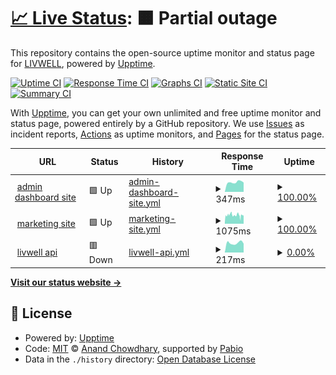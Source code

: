 # [📈 Live Status](https://integrated-wellness-inc.github.io/status.golivwell): <!--live status--> **🟧 Partial outage**

This repository contains the open-source uptime monitor and status page for [LIVWELL](www.golivwell.com), powered by [Upptime](https://github.com/upptime/upptime).

[![Uptime CI](https://github.com/integrated-wellness-inc/status.golivwell/workflows/Uptime%20CI/badge.svg)](https://github.com/integrated-wellness-inc/status.golivwell/actions?query=workflow%3A%22Uptime+CI%22)
[![Response Time CI](https://github.com/integrated-wellness-inc/status.golivwell/workflows/Response%20Time%20CI/badge.svg)](https://github.com/integrated-wellness-inc/status.golivwell/actions?query=workflow%3A%22Response+Time+CI%22)
[![Graphs CI](https://github.com/integrated-wellness-inc/status.golivwell/workflows/Graphs%20CI/badge.svg)](https://github.com/integrated-wellness-inc/status.golivwell/actions?query=workflow%3A%22Graphs+CI%22)
[![Static Site CI](https://github.com/integrated-wellness-inc/status.golivwell/workflows/Static%20Site%20CI/badge.svg)](https://github.com/integrated-wellness-inc/status.golivwell/actions?query=workflow%3A%22Static+Site+CI%22)
[![Summary CI](https://github.com/integrated-wellness-inc/status.golivwell/workflows/Summary%20CI/badge.svg)](https://github.com/integrated-wellness-inc/status.golivwell/actions?query=workflow%3A%22Summary+CI%22)

With [Upptime](https://upptime.js.org), you can get your own unlimited and free uptime monitor and status page, powered entirely by a GitHub repository. We use [Issues](https://github.com/integrated-wellness-inc/status.golivwell/issues) as incident reports, [Actions](https://github.com/integrated-wellness-inc/status.golivwell/actions) as uptime monitors, and [Pages](https://integrated-wellness-inc.github.io/status.golivwell) for the status page.

<!--start: status pages-->
<!-- This summary is generated by Upptime (https://github.com/upptime/upptime) -->
<!-- Do not edit this manually, your changes will be overwritten -->
<!-- prettier-ignore -->
| URL | Status | History | Response Time | Uptime |
| --- | ------ | ------- | ------------- | ------ |
| <img alt="" src="https://icons.duckduckgo.com/ip3/app.golivwell.com.ico" height="13"> [admin dashboard site](https://app.golivwell.com) | 🟩 Up | [admin-dashboard-site.yml](https://github.com/Integrated-Wellness-Inc/status.golivwell/commits/HEAD/history/admin-dashboard-site.yml) | <details><summary><img alt="Response time graph" src="./graphs/admin-dashboard-site/response-time-week.png" height="20"> 347ms</summary><br><a href="https://integrated-wellness-inc.github.io/status.golivwell/history/admin-dashboard-site"><img alt="Response time 623" src="https://img.shields.io/endpoint?url=https%3A%2F%2Fraw.githubusercontent.com%2FIntegrated-Wellness-Inc%2Fstatus.golivwell%2FHEAD%2Fapi%2Fadmin-dashboard-site%2Fresponse-time.json"></a><br><a href="https://integrated-wellness-inc.github.io/status.golivwell/history/admin-dashboard-site"><img alt="24-hour response time 340" src="https://img.shields.io/endpoint?url=https%3A%2F%2Fraw.githubusercontent.com%2FIntegrated-Wellness-Inc%2Fstatus.golivwell%2FHEAD%2Fapi%2Fadmin-dashboard-site%2Fresponse-time-day.json"></a><br><a href="https://integrated-wellness-inc.github.io/status.golivwell/history/admin-dashboard-site"><img alt="7-day response time 347" src="https://img.shields.io/endpoint?url=https%3A%2F%2Fraw.githubusercontent.com%2FIntegrated-Wellness-Inc%2Fstatus.golivwell%2FHEAD%2Fapi%2Fadmin-dashboard-site%2Fresponse-time-week.json"></a><br><a href="https://integrated-wellness-inc.github.io/status.golivwell/history/admin-dashboard-site"><img alt="30-day response time 475" src="https://img.shields.io/endpoint?url=https%3A%2F%2Fraw.githubusercontent.com%2FIntegrated-Wellness-Inc%2Fstatus.golivwell%2FHEAD%2Fapi%2Fadmin-dashboard-site%2Fresponse-time-month.json"></a><br><a href="https://integrated-wellness-inc.github.io/status.golivwell/history/admin-dashboard-site"><img alt="1-year response time 623" src="https://img.shields.io/endpoint?url=https%3A%2F%2Fraw.githubusercontent.com%2FIntegrated-Wellness-Inc%2Fstatus.golivwell%2FHEAD%2Fapi%2Fadmin-dashboard-site%2Fresponse-time-year.json"></a></details> | <details><summary><a href="https://integrated-wellness-inc.github.io/status.golivwell/history/admin-dashboard-site">100.00%</a></summary><a href="https://integrated-wellness-inc.github.io/status.golivwell/history/admin-dashboard-site"><img alt="All-time uptime 99.36%" src="https://img.shields.io/endpoint?url=https%3A%2F%2Fraw.githubusercontent.com%2FIntegrated-Wellness-Inc%2Fstatus.golivwell%2FHEAD%2Fapi%2Fadmin-dashboard-site%2Fuptime.json"></a><br><a href="https://integrated-wellness-inc.github.io/status.golivwell/history/admin-dashboard-site"><img alt="24-hour uptime 100.00%" src="https://img.shields.io/endpoint?url=https%3A%2F%2Fraw.githubusercontent.com%2FIntegrated-Wellness-Inc%2Fstatus.golivwell%2FHEAD%2Fapi%2Fadmin-dashboard-site%2Fuptime-day.json"></a><br><a href="https://integrated-wellness-inc.github.io/status.golivwell/history/admin-dashboard-site"><img alt="7-day uptime 100.00%" src="https://img.shields.io/endpoint?url=https%3A%2F%2Fraw.githubusercontent.com%2FIntegrated-Wellness-Inc%2Fstatus.golivwell%2FHEAD%2Fapi%2Fadmin-dashboard-site%2Fuptime-week.json"></a><br><a href="https://integrated-wellness-inc.github.io/status.golivwell/history/admin-dashboard-site"><img alt="30-day uptime 100.00%" src="https://img.shields.io/endpoint?url=https%3A%2F%2Fraw.githubusercontent.com%2FIntegrated-Wellness-Inc%2Fstatus.golivwell%2FHEAD%2Fapi%2Fadmin-dashboard-site%2Fuptime-month.json"></a><br><a href="https://integrated-wellness-inc.github.io/status.golivwell/history/admin-dashboard-site"><img alt="1-year uptime 99.36%" src="https://img.shields.io/endpoint?url=https%3A%2F%2Fraw.githubusercontent.com%2FIntegrated-Wellness-Inc%2Fstatus.golivwell%2FHEAD%2Fapi%2Fadmin-dashboard-site%2Fuptime-year.json"></a></details>
| <img alt="" src="https://icons.duckduckgo.com/ip3/golivwell.com.ico" height="13"> [marketing site](https://golivwell.com) | 🟩 Up | [marketing-site.yml](https://github.com/Integrated-Wellness-Inc/status.golivwell/commits/HEAD/history/marketing-site.yml) | <details><summary><img alt="Response time graph" src="./graphs/marketing-site/response-time-week.png" height="20"> 1075ms</summary><br><a href="https://integrated-wellness-inc.github.io/status.golivwell/history/marketing-site"><img alt="Response time 2161" src="https://img.shields.io/endpoint?url=https%3A%2F%2Fraw.githubusercontent.com%2FIntegrated-Wellness-Inc%2Fstatus.golivwell%2FHEAD%2Fapi%2Fmarketing-site%2Fresponse-time.json"></a><br><a href="https://integrated-wellness-inc.github.io/status.golivwell/history/marketing-site"><img alt="24-hour response time 1015" src="https://img.shields.io/endpoint?url=https%3A%2F%2Fraw.githubusercontent.com%2FIntegrated-Wellness-Inc%2Fstatus.golivwell%2FHEAD%2Fapi%2Fmarketing-site%2Fresponse-time-day.json"></a><br><a href="https://integrated-wellness-inc.github.io/status.golivwell/history/marketing-site"><img alt="7-day response time 1075" src="https://img.shields.io/endpoint?url=https%3A%2F%2Fraw.githubusercontent.com%2FIntegrated-Wellness-Inc%2Fstatus.golivwell%2FHEAD%2Fapi%2Fmarketing-site%2Fresponse-time-week.json"></a><br><a href="https://integrated-wellness-inc.github.io/status.golivwell/history/marketing-site"><img alt="30-day response time 2822" src="https://img.shields.io/endpoint?url=https%3A%2F%2Fraw.githubusercontent.com%2FIntegrated-Wellness-Inc%2Fstatus.golivwell%2FHEAD%2Fapi%2Fmarketing-site%2Fresponse-time-month.json"></a><br><a href="https://integrated-wellness-inc.github.io/status.golivwell/history/marketing-site"><img alt="1-year response time 2161" src="https://img.shields.io/endpoint?url=https%3A%2F%2Fraw.githubusercontent.com%2FIntegrated-Wellness-Inc%2Fstatus.golivwell%2FHEAD%2Fapi%2Fmarketing-site%2Fresponse-time-year.json"></a></details> | <details><summary><a href="https://integrated-wellness-inc.github.io/status.golivwell/history/marketing-site">100.00%</a></summary><a href="https://integrated-wellness-inc.github.io/status.golivwell/history/marketing-site"><img alt="All-time uptime 98.09%" src="https://img.shields.io/endpoint?url=https%3A%2F%2Fraw.githubusercontent.com%2FIntegrated-Wellness-Inc%2Fstatus.golivwell%2FHEAD%2Fapi%2Fmarketing-site%2Fuptime.json"></a><br><a href="https://integrated-wellness-inc.github.io/status.golivwell/history/marketing-site"><img alt="24-hour uptime 100.00%" src="https://img.shields.io/endpoint?url=https%3A%2F%2Fraw.githubusercontent.com%2FIntegrated-Wellness-Inc%2Fstatus.golivwell%2FHEAD%2Fapi%2Fmarketing-site%2Fuptime-day.json"></a><br><a href="https://integrated-wellness-inc.github.io/status.golivwell/history/marketing-site"><img alt="7-day uptime 100.00%" src="https://img.shields.io/endpoint?url=https%3A%2F%2Fraw.githubusercontent.com%2FIntegrated-Wellness-Inc%2Fstatus.golivwell%2FHEAD%2Fapi%2Fmarketing-site%2Fuptime-week.json"></a><br><a href="https://integrated-wellness-inc.github.io/status.golivwell/history/marketing-site"><img alt="30-day uptime 99.20%" src="https://img.shields.io/endpoint?url=https%3A%2F%2Fraw.githubusercontent.com%2FIntegrated-Wellness-Inc%2Fstatus.golivwell%2FHEAD%2Fapi%2Fmarketing-site%2Fuptime-month.json"></a><br><a href="https://integrated-wellness-inc.github.io/status.golivwell/history/marketing-site"><img alt="1-year uptime 98.09%" src="https://img.shields.io/endpoint?url=https%3A%2F%2Fraw.githubusercontent.com%2FIntegrated-Wellness-Inc%2Fstatus.golivwell%2FHEAD%2Fapi%2Fmarketing-site%2Fuptime-year.json"></a></details>
| <img alt="" src="https://icons.duckduckgo.com/ip3/api.golivwell.com.ico" height="13"> [livwell api](https://api.golivwell.com) | 🟥 Down | [livwell-api.yml](https://github.com/Integrated-Wellness-Inc/status.golivwell/commits/HEAD/history/livwell-api.yml) | <details><summary><img alt="Response time graph" src="./graphs/livwell-api/response-time-week.png" height="20"> 217ms</summary><br><a href="https://integrated-wellness-inc.github.io/status.golivwell/history/livwell-api"><img alt="Response time 275" src="https://img.shields.io/endpoint?url=https%3A%2F%2Fraw.githubusercontent.com%2FIntegrated-Wellness-Inc%2Fstatus.golivwell%2FHEAD%2Fapi%2Flivwell-api%2Fresponse-time.json"></a><br><a href="https://integrated-wellness-inc.github.io/status.golivwell/history/livwell-api"><img alt="24-hour response time 206" src="https://img.shields.io/endpoint?url=https%3A%2F%2Fraw.githubusercontent.com%2FIntegrated-Wellness-Inc%2Fstatus.golivwell%2FHEAD%2Fapi%2Flivwell-api%2Fresponse-time-day.json"></a><br><a href="https://integrated-wellness-inc.github.io/status.golivwell/history/livwell-api"><img alt="7-day response time 217" src="https://img.shields.io/endpoint?url=https%3A%2F%2Fraw.githubusercontent.com%2FIntegrated-Wellness-Inc%2Fstatus.golivwell%2FHEAD%2Fapi%2Flivwell-api%2Fresponse-time-week.json"></a><br><a href="https://integrated-wellness-inc.github.io/status.golivwell/history/livwell-api"><img alt="30-day response time 269" src="https://img.shields.io/endpoint?url=https%3A%2F%2Fraw.githubusercontent.com%2FIntegrated-Wellness-Inc%2Fstatus.golivwell%2FHEAD%2Fapi%2Flivwell-api%2Fresponse-time-month.json"></a><br><a href="https://integrated-wellness-inc.github.io/status.golivwell/history/livwell-api"><img alt="1-year response time 275" src="https://img.shields.io/endpoint?url=https%3A%2F%2Fraw.githubusercontent.com%2FIntegrated-Wellness-Inc%2Fstatus.golivwell%2FHEAD%2Fapi%2Flivwell-api%2Fresponse-time-year.json"></a></details> | <details><summary><a href="https://integrated-wellness-inc.github.io/status.golivwell/history/livwell-api">0.00%</a></summary><a href="https://integrated-wellness-inc.github.io/status.golivwell/history/livwell-api"><img alt="All-time uptime 0.00%" src="https://img.shields.io/endpoint?url=https%3A%2F%2Fraw.githubusercontent.com%2FIntegrated-Wellness-Inc%2Fstatus.golivwell%2FHEAD%2Fapi%2Flivwell-api%2Fuptime.json"></a><br><a href="https://integrated-wellness-inc.github.io/status.golivwell/history/livwell-api"><img alt="24-hour uptime 0.00%" src="https://img.shields.io/endpoint?url=https%3A%2F%2Fraw.githubusercontent.com%2FIntegrated-Wellness-Inc%2Fstatus.golivwell%2FHEAD%2Fapi%2Flivwell-api%2Fuptime-day.json"></a><br><a href="https://integrated-wellness-inc.github.io/status.golivwell/history/livwell-api"><img alt="7-day uptime 0.00%" src="https://img.shields.io/endpoint?url=https%3A%2F%2Fraw.githubusercontent.com%2FIntegrated-Wellness-Inc%2Fstatus.golivwell%2FHEAD%2Fapi%2Flivwell-api%2Fuptime-week.json"></a><br><a href="https://integrated-wellness-inc.github.io/status.golivwell/history/livwell-api"><img alt="30-day uptime 1.38%" src="https://img.shields.io/endpoint?url=https%3A%2F%2Fraw.githubusercontent.com%2FIntegrated-Wellness-Inc%2Fstatus.golivwell%2FHEAD%2Fapi%2Flivwell-api%2Fuptime-month.json"></a><br><a href="https://integrated-wellness-inc.github.io/status.golivwell/history/livwell-api"><img alt="1-year uptime 0.00%" src="https://img.shields.io/endpoint?url=https%3A%2F%2Fraw.githubusercontent.com%2FIntegrated-Wellness-Inc%2Fstatus.golivwell%2FHEAD%2Fapi%2Flivwell-api%2Fuptime-year.json"></a></details>

<!--end: status pages-->

[**Visit our status website →**](https://integrated-wellness-inc.github.io/status.golivwell)

## 📄 License

- Powered by: [Upptime](https://github.com/upptime/upptime)
- Code: [MIT](./LICENSE) © [Anand Chowdhary](https://anandchowdhary.com), supported by [Pabio](https://pabio.com)
- Data in the `./history` directory: [Open Database License](https://opendatacommons.org/licenses/odbl/1-0/)
